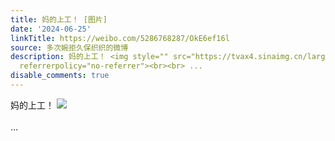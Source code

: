 ```yaml
---
title: 妈的上工！ [图片]
date: '2024-06-25'
linkTitle: https://weibo.com/5286768287/OkE6ef16l
source: 多次婉拒久保织织的微博
description: 妈的上工！ <img style="" src="https://tvax4.sinaimg.cn/large/005LMJWfgy1hr1qj5p4yej30u014044z.jpg"
  referrerpolicy="no-referrer"><br><br> ...
disable_comments: true
---
```

妈的上工！ <img style="" src="https://tvax4.sinaimg.cn/large/005LMJWfgy1hr1qj5p4yej30u014044z.jpg" referrerpolicy="no-referrer"><br><br> ...